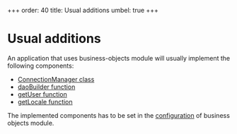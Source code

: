 +++
order: 40
title: Usual additions
umbel: true
+++

# Usual additions

An application that uses business-objects module will usually implement the following
components:

* [ConnectionManager class](additions/connection-manager)
* [daoBuilder function](additions/dao-builder)
* [getUser function](additions/get-user)
* [getLocale function](additions/get-locale)

The implemented components has to be set in the [configuration](configuration)
of business objects module.

